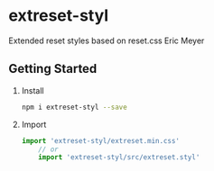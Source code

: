# extreset-styl
Extended reset styles based on reset.css Eric Meyer

## Getting Started
1) Install
	```sh
	npm i extreset-styl --save
	```
2) Import
    ```javascript
    import 'extreset-styl/extreset.min.css'
		// or
		import 'extreset-styl/src/extreset.styl'
    ```